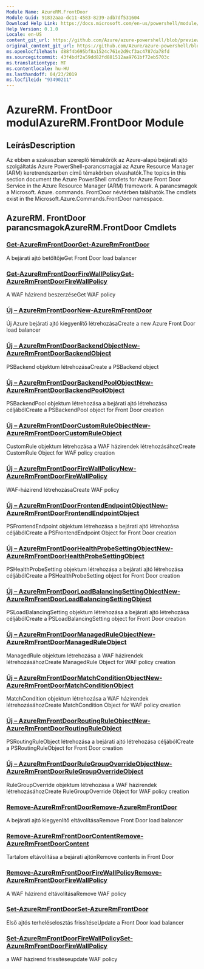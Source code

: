 ```yaml
---
Module Name: AzureRM.FrontDoor
Module Guid: 91832aaa-dc11-4583-8239-adb7df531604
Download Help Link: https://docs.microsoft.com/en-us/powershell/module/azurerm.frontdoor
Help Version: 0.1.0
Locale: en-US
content_git_url: https://github.com/Azure/azure-powershell/blob/preview/src/ResourceManager/FrontDoor/Commands.FrontDoor/help/AzureRM.FrontDoor.md
original_content_git_url: https://github.com/Azure/azure-powershell/blob/preview/src/ResourceManager/FrontDoor/Commands.FrontDoor/help/AzureRM.FrontDoor.md
ms.openlocfilehash: d88f4b695bf8a1524c761e2d9cf3ac4787da78fd
ms.sourcegitcommit: 43f4bdf2a59dd82fd881512aa9761bf72eb5703c
ms.translationtype: MT
ms.contentlocale: hu-HU
ms.lasthandoff: 04/23/2019
ms.locfileid: "93490211"
---
```

# <span data-ttu-id="30573-101">AzureRM. FrontDoor modul</span><span class="sxs-lookup"><span data-stu-id="30573-101">AzureRM.FrontDoor Module</span></span>
## <span data-ttu-id="30573-102">Leírás</span><span class="sxs-lookup"><span data-stu-id="30573-102">Description</span></span>
<span data-ttu-id="30573-103">Az ebben a szakaszban szereplő témakörök az Azure-alapú bejárati ajtó szolgáltatás Azure PowerShell-parancsmagjai az Azure Resource Manager (ARM) keretrendszerben című témakörben olvashatók.</span><span class="sxs-lookup"><span data-stu-id="30573-103">The topics in this section document the Azure PowerShell cmdlets for Azure Front Door Service in the Azure Resource Manager (ARM) framework.</span></span> <span data-ttu-id="30573-104">A parancsmagok a Microsoft. Azure. commands. FrontDoor névtérben találhatók.</span><span class="sxs-lookup"><span data-stu-id="30573-104">The cmdlets exist in the Microsoft.Azure.Commands.FrontDoor namespace.</span></span>

## <span data-ttu-id="30573-105">AzureRM. FrontDoor parancsmagok</span><span class="sxs-lookup"><span data-stu-id="30573-105">AzureRM.FrontDoor Cmdlets</span></span>
### [<span data-ttu-id="30573-106">Get-AzureRmFrontDoor</span><span class="sxs-lookup"><span data-stu-id="30573-106">Get-AzureRmFrontDoor</span></span>](Get-AzureRmFrontDoor.md)
<span data-ttu-id="30573-107">A bejárati ajtó betöltője</span><span class="sxs-lookup"><span data-stu-id="30573-107">Get Front Door load balancer</span></span>

### [<span data-ttu-id="30573-108">Get-AzureRmFrontDoorFireWallPolicy</span><span class="sxs-lookup"><span data-stu-id="30573-108">Get-AzureRmFrontDoorFireWallPolicy</span></span>](Get-AzureRmFrontDoorFireWallPolicy.md)
<span data-ttu-id="30573-109">A WAF házirend beszerzése</span><span class="sxs-lookup"><span data-stu-id="30573-109">Get WAF policy</span></span>

### [<span data-ttu-id="30573-110">Új – AzureRmFrontDoor</span><span class="sxs-lookup"><span data-stu-id="30573-110">New-AzureRmFrontDoor</span></span>](New-AzureRmFrontDoor.md)
<span data-ttu-id="30573-111">Új Azure bejárati ajtó kiegyenlítő létrehozása</span><span class="sxs-lookup"><span data-stu-id="30573-111">Create a new Azure Front Door load balancer</span></span>

### [<span data-ttu-id="30573-112">Új – AzureRmFrontDoorBackendObject</span><span class="sxs-lookup"><span data-stu-id="30573-112">New-AzureRmFrontDoorBackendObject</span></span>](New-AzureRmFrontDoorBackendObject.md)
<span data-ttu-id="30573-113">PSBackend objektum létrehozása</span><span class="sxs-lookup"><span data-stu-id="30573-113">Create a PSBackend object</span></span>

### [<span data-ttu-id="30573-114">Új – AzureRmFrontDoorBackendPoolObject</span><span class="sxs-lookup"><span data-stu-id="30573-114">New-AzureRmFrontDoorBackendPoolObject</span></span>](New-AzureRmFrontDoorBackendPoolObject.md)
<span data-ttu-id="30573-115">PSBackendPool objektum létrehozása a bejárati ajtó létrehozása céljából</span><span class="sxs-lookup"><span data-stu-id="30573-115">Create a PSBackendPool object for Front Door creation</span></span>

### [<span data-ttu-id="30573-116">Új – AzureRmFrontDoorCustomRuleObject</span><span class="sxs-lookup"><span data-stu-id="30573-116">New-AzureRmFrontDoorCustomRuleObject</span></span>](New-AzureRmFrontDoorCustomRuleObject.md)
<span data-ttu-id="30573-117">CustomRule objektum létrehozása a WAF házirendek létrehozásához</span><span class="sxs-lookup"><span data-stu-id="30573-117">Create CustomRule Object for WAF policy creation</span></span>

### [<span data-ttu-id="30573-118">Új – AzureRmFrontDoorFireWallPolicy</span><span class="sxs-lookup"><span data-stu-id="30573-118">New-AzureRmFrontDoorFireWallPolicy</span></span>](New-AzureRmFrontDoorFireWallPolicy.md)
<span data-ttu-id="30573-119">WAF-házirend létrehozása</span><span class="sxs-lookup"><span data-stu-id="30573-119">Create WAF policy</span></span>

### [<span data-ttu-id="30573-120">Új – AzureRmFrontDoorFrontendEndpointObject</span><span class="sxs-lookup"><span data-stu-id="30573-120">New-AzureRmFrontDoorFrontendEndpointObject</span></span>](New-AzureRmFrontDoorFrontendEndpointObject.md)
<span data-ttu-id="30573-121">PSFrontendEndpoint objektum létrehozása a bejárati ajtó létrehozása céljából</span><span class="sxs-lookup"><span data-stu-id="30573-121">Create a PSFrontendEndpoint Object for Front Door creation</span></span>

### [<span data-ttu-id="30573-122">Új – AzureRmFrontDoorHealthProbeSettingObject</span><span class="sxs-lookup"><span data-stu-id="30573-122">New-AzureRmFrontDoorHealthProbeSettingObject</span></span>](New-AzureRmFrontDoorHealthProbeSettingObject.md)
<span data-ttu-id="30573-123">PSHealthProbeSetting objektum létrehozása a bejárati ajtó létrehozása céljából</span><span class="sxs-lookup"><span data-stu-id="30573-123">Create a PSHealthProbeSetting object for Front Door creation</span></span>

### [<span data-ttu-id="30573-124">Új – AzureRmFrontDoorLoadBalancingSettingObject</span><span class="sxs-lookup"><span data-stu-id="30573-124">New-AzureRmFrontDoorLoadBalancingSettingObject</span></span>](New-AzureRmFrontDoorLoadBalancingSettingObject.md)
<span data-ttu-id="30573-125">PSLoadBalancingSetting objektum létrehozása a bejárati ajtó létrehozása céljából</span><span class="sxs-lookup"><span data-stu-id="30573-125">Create a PSLoadBalancingSetting object for Front Door creation</span></span>

### [<span data-ttu-id="30573-126">Új – AzureRmFrontDoorManagedRuleObject</span><span class="sxs-lookup"><span data-stu-id="30573-126">New-AzureRmFrontDoorManagedRuleObject</span></span>](New-AzureRmFrontDoorManagedRuleObject.md)
<span data-ttu-id="30573-127">ManagedRule objektum létrehozása a WAF házirendek létrehozásához</span><span class="sxs-lookup"><span data-stu-id="30573-127">Create ManagedRule Object for WAF policy creation</span></span>

### [<span data-ttu-id="30573-128">Új – AzureRmFrontDoorMatchConditionObject</span><span class="sxs-lookup"><span data-stu-id="30573-128">New-AzureRmFrontDoorMatchConditionObject</span></span>](New-AzureRmFrontDoorMatchConditionObject.md)
<span data-ttu-id="30573-129">MatchCondition objektum létrehozása a WAF házirendek létrehozásához</span><span class="sxs-lookup"><span data-stu-id="30573-129">Create MatchCondition Object for WAF policy creation</span></span>

### [<span data-ttu-id="30573-130">Új – AzureRmFrontDoorRoutingRuleObject</span><span class="sxs-lookup"><span data-stu-id="30573-130">New-AzureRmFrontDoorRoutingRuleObject</span></span>](New-AzureRmFrontDoorRoutingRuleObject.md)
<span data-ttu-id="30573-131">PSRoutingRuleObject létrehozása a bejárati ajtó létrehozása céljából</span><span class="sxs-lookup"><span data-stu-id="30573-131">Create a PSRoutingRuleObject for Front Door creation</span></span>

### [<span data-ttu-id="30573-132">Új – AzureRmFrontDoorRuleGroupOverrideObject</span><span class="sxs-lookup"><span data-stu-id="30573-132">New-AzureRmFrontDoorRuleGroupOverrideObject</span></span>](New-AzureRmFrontDoorRuleGroupOverrideObject.md)
<span data-ttu-id="30573-133">RuleGroupOverride objektum létrehozása a WAF házirendek létrehozásához</span><span class="sxs-lookup"><span data-stu-id="30573-133">Create RuleGroupOverride Object for WAF policy creation</span></span>

### [<span data-ttu-id="30573-134">Remove-AzureRmFrontDoor</span><span class="sxs-lookup"><span data-stu-id="30573-134">Remove-AzureRmFrontDoor</span></span>](Remove-AzureRmFrontDoor.md)
<span data-ttu-id="30573-135">A bejárati ajtó kiegyenlítő eltávolítása</span><span class="sxs-lookup"><span data-stu-id="30573-135">Remove Front Door load balancer</span></span>

### [<span data-ttu-id="30573-136">Remove-AzureRmFrontDoorContent</span><span class="sxs-lookup"><span data-stu-id="30573-136">Remove-AzureRmFrontDoorContent</span></span>](Remove-AzureRmFrontDoorContent.md)
<span data-ttu-id="30573-137">Tartalom eltávolítása a bejárati ajtón</span><span class="sxs-lookup"><span data-stu-id="30573-137">Remove contents in Front Door</span></span>

### [<span data-ttu-id="30573-138">Remove-AzureRmFrontDoorFireWallPolicy</span><span class="sxs-lookup"><span data-stu-id="30573-138">Remove-AzureRmFrontDoorFireWallPolicy</span></span>](Remove-AzureRmFrontDoorFireWallPolicy.md)
<span data-ttu-id="30573-139">A WAF házirend eltávolítása</span><span class="sxs-lookup"><span data-stu-id="30573-139">Remove WAF policy</span></span>

### [<span data-ttu-id="30573-140">Set-AzureRmFrontDoor</span><span class="sxs-lookup"><span data-stu-id="30573-140">Set-AzureRmFrontDoor</span></span>](Set-AzureRmFrontDoor.md)
<span data-ttu-id="30573-141">Első ajtós terheléselosztás frissítése</span><span class="sxs-lookup"><span data-stu-id="30573-141">Update a Front Door load balancer</span></span>

### [<span data-ttu-id="30573-142">Set-AzureRmFrontDoorFireWallPolicy</span><span class="sxs-lookup"><span data-stu-id="30573-142">Set-AzureRmFrontDoorFireWallPolicy</span></span>](Set-AzureRmFrontDoorFireWallPolicy.md)
<span data-ttu-id="30573-143">a WAF házirend frissítése</span><span class="sxs-lookup"><span data-stu-id="30573-143">update WAF policy</span></span>


